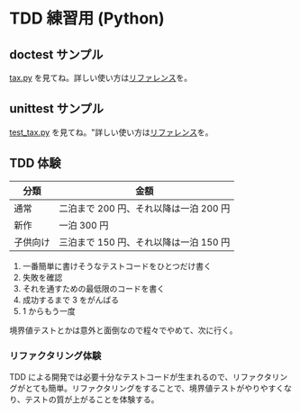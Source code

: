 # TDD 練習用 (Python)
## doctest サンプル
[tax.py](./tax.py) を見てね。詳しい使い方は[リファレンス](https://docs.python.jp/3/library/doctest.html)を。


## unittest サンプル
[test_tax.py](./test_tax.py) を見てね。"詳しい使い方は[リファレンス](https://docs.python.jp/3/library/doctest.html)を。


## TDD 体験
| 分類 | 金額
| ---- | ----
| 通常 | 二泊まで 200 円、それ以降は一泊 200 円
| 新作 | 一泊 300 円
| 子供向け | 三泊まで 150 円、それ以降は一泊 150 円


1. 一番簡単に書けそうなテストコードをひとつだけ書く
2. 失敗を確認
3. それを通すための最低限のコードを書く
4. 成功するまで 3 をがんばる
5. 1 からもう一度

境界値テストとかは意外と面倒なので程々でやめて、次に行く。


### リファクタリング体験
TDD による開発では必要十分なテストコードが生まれるので、リファクタリングがとても簡単。リファクタリングをすることで、境界値テストがやりやすくなり、テストの質が上がることを体験する。
